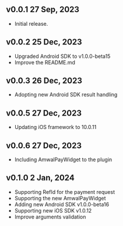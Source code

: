 ## v0.0.1 27 Sep, 2023

* Initial release.

## v0.0.2 25 Dec, 2023
* Upgraded Android SDK to v1.0.0-beta15
* Improve the README.md

## v0.0.3 26 Dec, 2023
* Adopting new Android SDK result handling


## v0.0.5 27 Dec, 2023
* Updating iOS framework to 10.0.11


## v0.0.6 27 Dec, 2023
* Including AmwalPayWidget to the plugin

## v0.1.0 2 Jan, 2024
* Supporting RefId for the payment request
* Supporting the new AmwalPayWidget
* Adding new Android SDK v1.0.0-beta16
* Supporting new iOS SDK v1.0.12
* Improve arguments validation